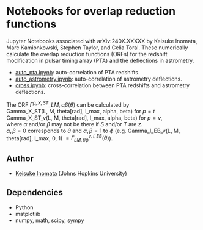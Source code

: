# Notebooks for overlap reduction functions

Jupyter Notebooks associated with arXiv:240X.XXXXX by Keisuke Inomata, Marc Kamionkowski, Stephen Taylor, and Celia Toral.
These numerically calculate the overlap reduction functions (ORFs) for the redshift modification in pulsar timing array (PTA) and the deflections in astrometry.

- [auto_pta.ipynb](auto_pta.ipynb): auto-correlation of PTA redshifts. 
- [auto_astrometry.ipynb](auto_astrometry.ipynb): auto-correlation of astrometry deflections. 
- [cross.ipynb](cross.ipynb): cross-correlation between PTA redshifts and astrometry deflections. 

The ORF $\Gamma^{p,X,ST}\_{LM,\alpha\beta}(\theta)$ can be calculated by  
Gamma_X_ST(L, M, theta\[rad\], l_max, alpha, beta) for $p = t$  
Gamma_X_ST_v(L, M, theta\[rad\], l_max, alpha, beta) for $p = v$,  
where $\alpha$ and/or $\beta$ may not be there if $S$ and/or $T$ are $z$.  
$\alpha,\beta = 0$ corresponds to $\theta$ and $\alpha,\beta = 1$ to $\phi$ (e.g. Gamma_I_EB_v(L, M, theta\[rad\], l_max, 0, 1) $= \Gamma^{v,I,EB}_{LM,\theta \phi}(\theta)$). 

## Author
- [Keisuke Inomata](mailto:kinomat1@jhu.edu) (Johns Hopkins University)

## Dependencies
- Python
- matplotlib
- numpy, math, scipy, sympy

